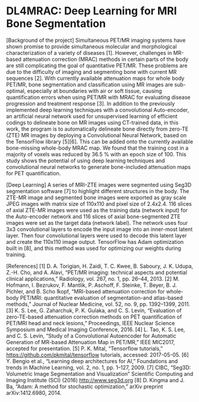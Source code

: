 # DL4MRAC: Deep Learning for MRI Bone Segmentation

[Background of the project]
Simultaneous PET/MR imaging systems have shown promise to provide simultaneous molecular and morphological characterization of a variety of diseases [1]. However, challenges in MR-based attenuation correction (MRAC) methods in certain parts of the body are still complicating the goal of quantitative PET/MR. These problems are due to the difficulty of imaging and segmenting bone with current MR sequences [2]. With currently available attenuation maps for whole body PET/MR, bone segmentation and classification using MR images are sub-optimal, especially at boundaries with air or soft tissue, causing quantification errors when using PET/MR with MRAC for evaluating disease progression and treatment response [3]. In addition to the previously implemented deep learning techniques with a convolutional Auto-encoder, an artificial neural network used for unsupervised learning of efficient codings to delineate bone on MR images using CT-trained data, in this work, the program is to automatically delineate bone directly from zero-TE (ZTE) MR images by deploying a Convolutional Neural Network, based on the TensorFlow library [5][6]. This can be added onto the currently available bone-missing whole-body MRAC map. We found that the training cost in a majority of voxels was reduced by 36.5 % with an epoch size of 100. This study shows the potential of using deep learning techniques and convolutional neural networks to generate bone-included attenuation maps for PET quantification.

[Deep Learning]
A series of MRI-ZTE images were segmented using Seg3D segmentation software [7] to highlight different structures in the body. The ZTE-MR image and segmented bone images were exported as gray scale JPEG images with matrix size of 110x110 and pixel size of 2.4x2.4. 116 slices of axial ZTE-MR images were used as the training data (network input) for the Auto-encoder network and 116 slices of axial bone-segmented ZTE images were set as the target data (network label). The network uses four 3x3 convolutional layers to encode the input image into an inner-most latent layer. Then four convolutional layers were used to decode this latent layer and create the 110x110 image output. 
TensorFlow has Adam optimization built in [8], and this method was used for optimizing our weights during training.


[References]
[1] D. A. Torigian, H. Zaidi, T. C. Kwee, B. Saboury, J. K. Udupa, Z.-H. Cho, and A. Alavi, “PET/MR imaging: technical aspects and potential clinical applications,” Radiology, vol. 267, no. 1, pp. 26–44, 2013.
[2] M. Hofmann, I. Bezrukov, F. Mantlik, P. Aschoff, F. Steinke, T. Beyer, B. J. Pichler, and B. Scho ̈lkopf, “MRI-based attenuation correction for whole-body PET/MRI: quantitative evaluation of segmentation-and atlas-based methods,” Journal of Nuclear Medicine, vol. 52, no. 9, pp. 1392–1399, 2011.
[3] K. S. Lee, G. Zaharchuk, P. K. Gulaka, and C. S. Levin, “Evaluation of zero-TE-based attenuation correction methods on PET quantification of PET/MRI head and neck lesions,” Proceedings, IEEE Nuclear Science Symposium and Medical Imaging Conference, 2016.
[4] L. Tao, K. S. Lee, and C. S. Levin, “Study of a Convolutional Autoencoder for Automatic Generation of MR-based Attenuation Map in PET/MR,” IEEE MIC2017, accepted for presentation.
[5] P. K. Mital, “Tensorflow tutorials,” https://github.com/pkmital/tensorflow tutorials, accessed: 2017-05-05.
[6] Y. Bengio et al., “Learning deep architectures for AI,” Foundations and trends in Machine Learning, vol. 2, no. 1, pp. 1–127, 2009.
[7] CIBC, “Seg3D: Volumetric Image Segmentation and Visualization” Scientific Computing and Imaging Institute (SCI) (2016) http://www.seg3d.org [8] D. Kingma and J. Ba, “Adam: A method for stochastic optimization,” arXiv preprint arXiv:1412.6980, 2014.
